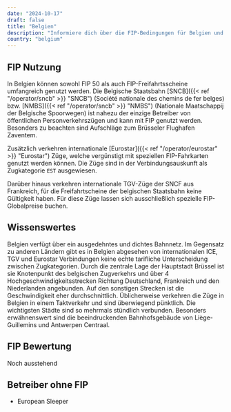 ```yaml
---
date: "2024-10-17"
draft: false
title: "Belgien"
description: "Informiere dich über die FIP-Bedingungen für Belgien und für welche Betreiber du Vergünstigungen nutzen kannst."
country: "belgium"
---
```


## FIP Nutzung

In Belgien können sowohl FIP 50 als auch FIP-Freifahrtsscheine umfangreich genutzt werden. Die Belgische Staatsbahn [SNCB]({{< ref "/operator/sncb" >}} "SNCB") (Société nationale des chemins de fer belges) bzw. [NMBS]({{< ref "/operator/sncb" >}} "NMBS") (Nationale Maatschappij der Belgische Spoorwegen) ist nahezu der einzige Betreiber von öffentlichen Personverkehrszügen und kann mit FIP genutzt werden. Besonders zu beachten sind Aufschläge zum Brüsseler Flughafen Zaventem.

Zusätzlich verkehren internationale [Eurostar]({{< ref "/operator/eurostar" >}} "Eurostar") Züge, welche vergünstigt mit speziellen FIP-Fahrkarten genutzt werden können. Die Züge sind in der Verbindungsauskunft als Zugkategorie `EST` ausgewiesen.

Darüber hinaus verkehren internationale TGV-Züge der SNCF aus Frankreich, für die Freifahrtscheine der belgischen Staatsbahn keine Gültigkeit haben. Für diese Züge lassen sich ausschließlich spezielle FIP-Globalpreise buchen.

## Wissenswertes

Belgien verfügt über ein ausgedehntes und dichtes Bahnnetz. Im Gegensatz zu anderen Ländern gibt es in Belgien abgesehen von internationalen ICE, TGV und Eurostar Verbindungen keine echte tarifliche Unterscheidung zwischen Zugkategorien. Durch die zentrale Lage der Hauptstadt Brüssel ist sie Knotenpunkt des belgischen Zugverkehrs und über 4 Hochgeschwindigkeitsstrecken Richtung Deutschland, Frankreich und den Niederlanden angebunden. Auf den sonstigen Strecken ist die Geschwindigkeit eher durchschnittlich. Üblicherweise verkehren die Züge in Belgien in einem Taktverkehr und sind überwiegend pünktlich. Die wichtigsten Städte sind so mehrmals stündlich verbunden. Besonders erwähnenswert sind die beeindruckenden Bahnhofsgebäude von Liège-Guillemins und Antwerpen Centraal.

## FIP Bewertung

Noch ausstehend

## Betreiber ohne FIP

- European Sleeper